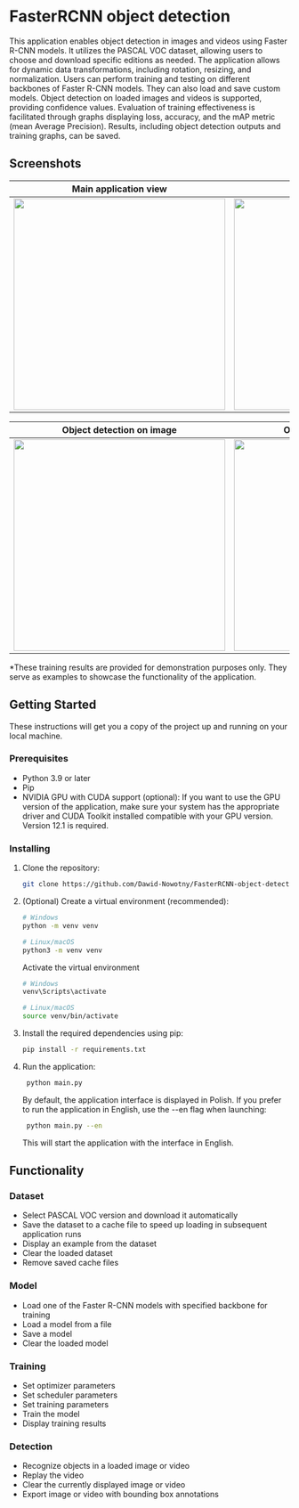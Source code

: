 # FasterRCNN object detection
This application enables object detection in images and videos using Faster R-CNN models. It utilizes the PASCAL VOC dataset, allowing users to choose and download specific editions as needed. The application allows for dynamic data transformations, including rotation, resizing, and normalization. Users can perform training and testing on different backbones of Faster R-CNN models. They can also load and save custom models.
Object detection on loaded images and videos is supported, providing confidence values. Evaluation of training effectiveness is facilitated through graphs displaying loss, accuracy, and the mAP metric (mean Average Precision). Results, including object detection outputs and training graphs, can be saved.


## Screenshots
| Main application view | Training results(*) |
| -------|--------------|
| <img src="https://github.com/Dawid-Nowotny/FasterRCNN-object-detection/assets/93731073/4d3822f4-1376-4fcf-ae2d-f7cd966f0d48" width="380">  | <img src="https://github.com/Dawid-Nowotny/FasterRCNN-object-detection/assets/93731073/0957928b-5433-4c6a-a0e1-2a01a7ad777c" width="380"> |

| Object detection on image | Object detection on video |
| --------------|--------------|
| <img src="https://github.com/Dawid-Nowotny/FasterRCNN-object-detection/assets/93731073/9e71bcf1-3820-45fe-ba68-442a79f614ec" width="380">  | <img src="https://github.com/Dawid-Nowotny/FasterRCNN-object-detection/assets/93731073/480c4ac2-1fda-49d4-afe0-e19b709a7079" width="380"> |

*These training results are provided for demonstration purposes only. They serve as examples to showcase the functionality of the application.

## Getting Started
These instructions will get you a copy of the project up and running on your local machine.

### Prerequisites
- Python 3.9 or later
- Pip
- NVIDIA GPU with CUDA support (optional): If you want to use the GPU version of the application, make sure your system has the appropriate driver and CUDA Toolkit installed compatible with your GPU version. Version 12.1 is required.

### Installing
1. Clone the repository:
    ```bash
    git clone https://github.com/Dawid-Nowotny/FasterRCNN-object-detection.git
    ```
2. (Optional) Create a virtual environment (recommended):
    ```bash
    # Windows
    python -m venv venv

    # Linux/macOS
    python3 -m venv venv
    ```

    Activate the virtual environment
    ```bash
    # Windows
    venv\Scripts\activate
    
    # Linux/macOS
    source venv/bin/activate
    ```

3. Install the required dependencies using pip:
    ```bash
    pip install -r requirements.txt
    ```

4. Run the application:
   ```bash
    python main.py
   ```
   By default, the application interface is displayed in Polish. If you prefer to run the application in English, use the --en flag when launching:
   ```bash
    python main.py --en
   ```
   This will start the application with the interface in English.

## Functionality
### Dataset
- Select PASCAL VOC version and download it automatically
- Save the dataset to a cache file to speed up loading in subsequent application runs
- Display an example from the dataset
- Clear the loaded dataset
- Remove saved cache files

### Model
- Load one of the Faster R-CNN models with specified backbone for training
- Load a model from a file
- Save a model
- Clear the loaded model

### Training
- Set optimizer parameters
- Set scheduler parameters
- Set training parameters
- Train the model
- Display training results

### Detection
- Recognize objects in a loaded image or video
- Replay the video
- Clear the currently displayed image or video
- Export image or video with bounding box annotations
